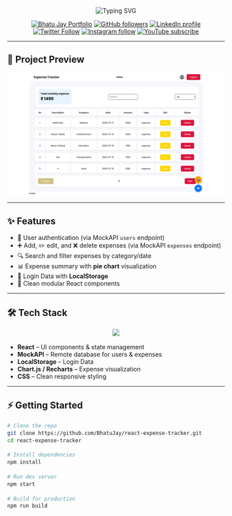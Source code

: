 <!-- Banner -->
<p align="center">
  <img src="https://readme-typing-svg.herokuapp.com?size=30&duration=3000&color=00F700&center=true&vCenter=true&width=800&lines=Welcome+to+Expense+Tracker!;Built+with+React+⚛️;Track+Your+Expenses+Easily;Clean+Code+%7C+Responsive+UI+%7C+Modern+Stack" alt="Typing SVG" />
</p>

<!-- Social Links -->
<p align="center">
  <a href="https://bhatujay.github.io"><img src="https://img.shields.io/badge/BhatuJay-Portfolio-brightgreen?labelColor=white" alt="Bhatu Jay Portfolio"></a>
  <a href="https://github.com/BhatuJay"><img src="https://img.shields.io/github/followers/BhatuJay?style=social&label=github" alt="GitHub followers"></a>
  <a href="https://linkedin.com/in/jaybhatu"><img src="https://img.shields.io/badge/LinkedIn--blue?style=social&logo=linkedin" alt="LinkedIn profile"></a>
  <a href="https://x.com/AhirBhatuJay"><img src="https://img.shields.io/twitter/follow/AhirBhatuJay?style=social" alt="Twitter Follow"></a>
  <a href="https://instagram.com/jay_bhatu_2135"><img src="https://img.shields.io/badge/Instagram--pink?style=social&logo=instagram" alt="Instagram follow"></a>
  <a href="https://youtube.com/@bhatujay"><img src="https://img.shields.io/badge/YouTube--red?style=social&logo=youtube" alt="YouTube subscribe"></a>
</p>

---

## 🌟 Project Preview

<p align="center">
  <img src="public/expense_tracker_gif.gif" alt="Expense Tracker Screenshot gif" width="800" />
<!--   <img src="public/expense_tracker_home.png" alt="Expense Tracker Home Screenshot" width="800" /> -->
<!--   <img src="public/expense_tracker_add_edit.png" alt="Expense Tracker Add Expense Screenshot" width="800" /> -->
<!--   <img src="public/expense_tracker_pie_chart.png" alt="Expense Tracker Pie Chart Screenshot" width="800" /> -->
</p>

---

## ✨ Features

- 🔐 User authentication (via MockAPI `users` endpoint)  
- ➕ Add, ✏️ edit, and ❌ delete expenses (via MockAPI `expenses` endpoint)  
- 🔍 Search and filter expenses by category/date  
- 📊 Expense summary with **pie chart** visualization  
- 💾 Login Data with **LocalStorage**  
- 🧹 Clean modular React components  

---

## 🛠 Tech Stack

<p align="center">
  <img src="https://skillicons.dev/icons?i=react,js,html,css,git,github" />
</p>

- **React** – UI components & state management  
- **MockAPI** – Remote database for users & expenses  
- **LocalStorage** – Login Data
- **Chart.js / Recharts** – Expense visualization  
- **CSS** – Clean responsive styling  

---

## ⚡ Getting Started

```bash
# Clone the repo
git clone https://github.com/BhatuJay/react-expense-tracker.git
cd react-expense-tracker

# Install dependencies
npm install

# Run dev server
npm start

# Build for production
npm run build
